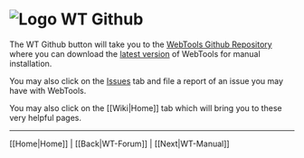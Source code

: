 # ![Logo](https://github.com/ukdtom/WebTools.bundle/blob/master/Wiki/WebTools/Logos/WebTools-48x48.png) WT Github 

The WT Github button will take you to the [WebTools Github Repository](https://github.com/ukdtom/WebTools.bundle) where you can download the [latest version](https://github.com/ukdtom/WebTools.bundle/releases/latest) of WebTools for manual installation.

You may also click on the [Issues](https://github.com/ukdtom/WebTools.bundle/issues) tab and file a report of an issue you may have with WebTools.

You may also click on the [[Wiki|Home]] tab which will bring you to these very helpful pages.

***

[[Home|Home]] | [[Back|WT-Forum]] | [[Next|WT-Manual]]